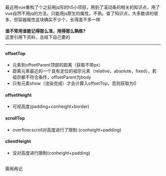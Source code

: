 最近用vue重构了个之前用jq写的h5小项目，用到了滚动条的相关的知识点，用了vue自然不用jq的方法，只能用js原生的属性，不熟。查了知识点，大多数讲的很多，但容器属性这块确实不少个，长得差不多一样<br><br>
**谁不常用谁能记得那么准，用得那么熟练?**<br>
这里引用下资料，总结下自己要的
****
#### offsetTop
* 元素到offsetParent顶部的距离（获取不带px）
* 距离元素最近的一个具有定位的祖宗元素（relative，absolute，fixed），若祖宗都不符合条件，offsetParent为body
* 只有元素show（渲染完成）才会计算入offsetTop，否则获取为0

#### offsetHeight 
* 可视高度(padding+conheight+border)

#### scrollTop
* overflow:scroll对高度进行了限制 (conheight+padding) 

#### clientHeight
* 没对高度进行限制(conheight+padding)
<br><br>

需用再记
